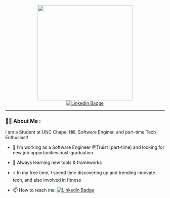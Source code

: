 <div id="header" align="center">
  <img src="https://user-images.githubusercontent.com/69515228/211465989-ae9ae7bf-0710-4b9b-8ac4-24f6f62bfacd.gif" width="300"/>
  <div id="badges">
  <a href="https://www.linkedin.com/in/kailash-muthu">
    <img src="https://img.shields.io/badge/LinkedIn-blue?style=for-the-badge&logo=linkedin&logoColor=white" alt="LinkedIn Badge"/>
  </a>
  </div>
  <img src="https://komarev.com/ghpvc/?username=kailash-unc&style=flat-square&color=blue" alt=""/>

</div>

---

### :man_technologist: About Me :

I am a Student at UNC Chapel Hill, Software Enginer, and part-time Tech Enthusiast!

- :telescope: I’m working as a Software Engineer @Truist (part-time) and looking for new job opportunities post-graduation.

- :seedling: Always learning new tools & frameworks

- :zap: In my free time, I spend time discovering up and trending innovate tech, and also involved in fitness

- :mailbox: How to reach me: [![Linkedin Badge](https://img.shields.io/badge/-Kailash-blue?style=flat&logo=Linkedin&logoColor=white)](https://www.linkedin.com/in/kailash-muthu)



<!---
kailash-unc/kailash-unc is a ✨ special ✨ repository because its `README.md` (this file) appears on your GitHub profile.
You can click the Preview link to take a look at your changes.
--->
